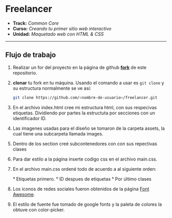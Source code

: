 # Freelancer

* **Track:** _Common Core_
* **Curso:** _Creando tu primer sitio web interactivo_
* **Unidad:** _Maquetado web con HTML & CSS_

***


## Flujo de trabajo

1. Realizar un for del proyecto en la página de github
 [**fork**](https://gist.github.com/ivandevp/1de47ae69a5e139a6622d78c882e1f74)
   de este repositorio.

2. **clonar** tu fork en tu máquina. Usando  el comando a usar
   es `git clone` y su estructura normalmente se ve así:

   ```bash
   git clone https://github.com/<nombre-de-usuario>/freelancer.git
   ```
3. En el archivo index.html cree mi estructura html, con sus respecivas etiquetas. Dividiendo por partes la estructuta por secciones con un identificador ID.

4. Las imagenes usadas para el diseño se tomaron de la carpeta assets, la cual tiene una subcarpeta llamada images.

5. Dentro de los section creé subcontenedores con con sus repectivas clases

6. Para dar estilo a la página inserte codigo css en el archivo main.css.

7. En el archivo main.css ordené todo de acuerdo a al siguiente orden:

   ° Etiquetas primero.
   ° ID despues de etiquetas
   ° Por último clases

 8. Los iconos de redes sociales fueron obtenidos de la página [Font Awesome](http://fontawesome.io/).

 9. El estilo de fuente fue tomado de google fonts y la paleta de colores la obtuve con color-picker.
